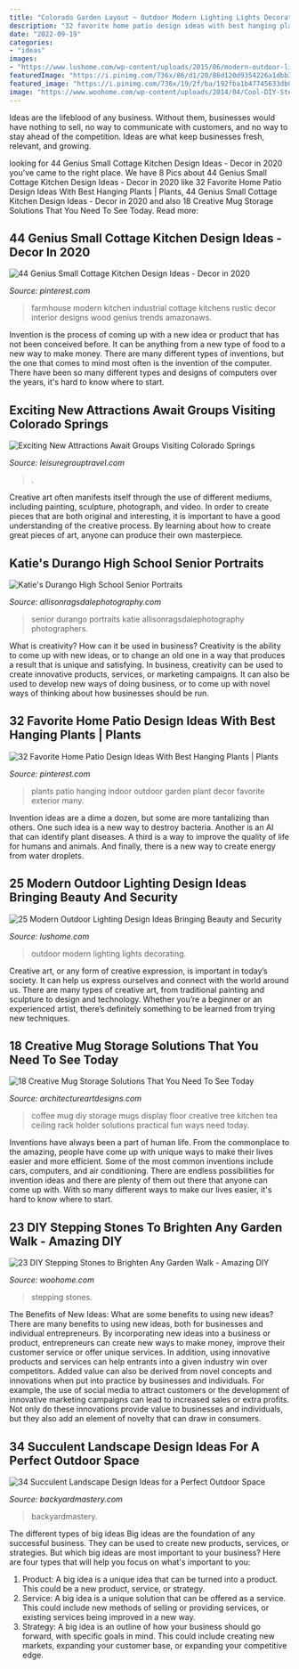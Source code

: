 ```yaml
---
title: "Colorado Garden Layout ~ Outdoor Modern Lighting Lights Decorating"
description: "32 favorite home patio design ideas with best hanging plants"
date: "2022-09-19"
categories:
- "ideas"
images:
- "https://www.lushome.com/wp-content/uploads/2015/06/modern-outdoor-lights-home-decorating-ideas-11.jpg"
featuredImage: "https://i.pinimg.com/736x/86/d1/20/86d120d9354226a1dbb3d8fc5fc05e36.jpg"
featured_image: "https://i.pinimg.com/736x/19/2f/ba/192fba1b47745633db07c556ef0620ca.jpg"
image: "https://www.woohome.com/wp-content/uploads/2014/04/Cool-DIY-Stepping-Stone-10.jpg"
---
```



Ideas are the lifeblood of any business. Without them, businesses would have nothing to sell, no way to communicate with customers, and no way to stay ahead of the competition. Ideas are what keep businesses fresh, relevant, and growing.

	

		
looking for 44 Genius Small Cottage Kitchen Design Ideas - Decor in 2020 you've came to the right place. We have 8 Pics about 44 Genius Small Cottage Kitchen Design Ideas - Decor in 2020 like 32 Favorite Home Patio Design Ideas With Best Hanging Plants | Plants, 44 Genius Small Cottage Kitchen Design Ideas - Decor in 2020 and also 18 Creative Mug Storage Solutions That You Need To See Today. Read more:
		
    
## 44 Genius Small Cottage Kitchen Design Ideas - Decor In 2020

<img loading=lazy src="https://i.pinimg.com/736x/19/2f/ba/192fba1b47745633db07c556ef0620ca.jpg" onerror="this.onerror=null;this.src='https://tse1.mm.bing.net/th?id=OIP.gHE6r6CubPxXszgkKdgc0wHaL9&amp;pid=15.1';" alt="44 Genius Small Cottage Kitchen Design Ideas - Decor in 2020">

_Source: pinterest.com_

>farmhouse modern kitchen industrial cottage kitchens rustic decor interior designs wood genius trends amazonaws. 

	

Invention is the process of coming up with a new idea or product that has not been conceived before. It can be anything from a new type of food to a new way to make money. There are many different types of inventions, but the one that comes to mind most often is the invention of the computer. There have been so many different types and designs of computers over the years, it's hard to know where to start.

    
## Exciting New Attractions Await Groups Visiting Colorado Springs

<img loading=lazy src="https://leisuregrouptravel.com/wp-content/uploads/2020/01/Downtown-COS-2016-7.jpg" onerror="this.onerror=null;this.src='https://tse1.mm.bing.net/th?id=OIP._8hjtwaEHCkmLsCNVAsRcgHaE8&amp;pid=15.1';" alt="Exciting New Attractions Await Groups Visiting Colorado Springs">

_Source: leisuregrouptravel.com_

>. 

	

Creative art often manifests itself through the use of different mediums, including painting, sculpture, photograph, and video. In order to create pieces that are both original and interesting, it is important to have a good understanding of the creative process. By learning about how to create great pieces of art, anyone can produce their own masterpiece.

    
## Katie&#039;s Durango High School Senior Portraits

<img loading=lazy src="http://allisonragsdalephotography.com/wp-content/uploads/2014/12/DSC5087.jpg" onerror="this.onerror=null;this.src='https://tse4.mm.bing.net/th?id=OIP.ZF5WkOKqnH9Zn2r_8Gp3TAHaLI&amp;pid=15.1';" alt="Katie&#039;s Durango High School Senior Portraits">

_Source: allisonragsdalephotography.com_

>senior durango portraits katie allisonragsdalephotography photographers. 

	

What is creativity? How can it be used in business?
Creativity is the ability to come up with new ideas, or to change an old one in a way that produces a result that is unique and satisfying. In business, creativity can be used to create innovative products, services, or marketing campaigns. It can also be used to develop new ways of doing business, or to come up with novel ways of thinking about how businesses should be run.

    
## 32 Favorite Home Patio Design Ideas With Best Hanging Plants | Plants

<img loading=lazy src="https://i.pinimg.com/736x/86/d1/20/86d120d9354226a1dbb3d8fc5fc05e36.jpg" onerror="this.onerror=null;this.src='https://tse1.mm.bing.net/th?id=OIP.JyXmTD-bnwy6OxPdeu3-6wHaNK&amp;pid=15.1';" alt="32 Favorite Home Patio Design Ideas With Best Hanging Plants | Plants">

_Source: pinterest.com_

>plants patio hanging indoor outdoor garden plant decor favorite exterior many. 

	

Invention ideas are a dime a dozen, but some are more tantalizing than others. One such idea is a new way to destroy bacteria. Another is an AI that can identify plant diseases. A third is a way to improve the quality of life for humans and animals. And finally, there is a new way to create energy from water droplets.

    
## 25 Modern Outdoor Lighting Design Ideas Bringing Beauty And Security

<img loading=lazy src="https://www.lushome.com/wp-content/uploads/2015/06/modern-outdoor-lights-home-decorating-ideas-11.jpg" onerror="this.onerror=null;this.src='https://tse1.mm.bing.net/th?id=OIP.qTKJ4d-3RrSCxxVcfXmr-ADHEs&amp;pid=15.1';" alt="25 Modern Outdoor Lighting Design Ideas Bringing Beauty and Security">

_Source: lushome.com_

>outdoor modern lighting lights decorating. 

	

Creative art, or any form of creative expression, is important in today’s society. It can help us express ourselves and connect with the world around us. There are many types of creative art, from traditional painting and sculpture to design and technology. Whether you’re a beginner or an experienced artist, there’s definitely something to be learned from trying new techniques.

    
## 18 Creative Mug Storage Solutions That You Need To See Today

<img loading=lazy src="https://www.architectureartdesigns.com/wp-content/uploads/2016/09/17-35.jpg" onerror="this.onerror=null;this.src='https://tse4.mm.bing.net/th?id=OIP.GZhy9VZmbDjGnp6LUsZp-AHaJ4&amp;pid=15.1';" alt="18 Creative Mug Storage Solutions That You Need To See Today">

_Source: architectureartdesigns.com_

>coffee mug diy storage mugs display floor creative tree kitchen tea ceiling rack holder solutions practical fun ways need today. 

	

Inventions have always been a part of human life. From the commonplace to the amazing, people have come up with unique ways to make their lives easier and more efficient. Some of the most common inventions include cars, computers, and air conditioning. There are endless possibilities for invention ideas and there are plenty of them out there that anyone can come up with. With so many different ways to make our lives easier, it's hard to know where to start.

    
## 23 DIY Stepping Stones To Brighten Any Garden Walk - Amazing DIY

<img loading=lazy src="https://www.woohome.com/wp-content/uploads/2014/04/Cool-DIY-Stepping-Stone-10.jpg" onerror="this.onerror=null;this.src='https://tse4.mm.bing.net/th?id=OIP.VT1FQuCiXEsLxvXqueqMqAHaUa&amp;pid=15.1';" alt="23 DIY Stepping Stones to Brighten Any Garden Walk - Amazing DIY">

_Source: woohome.com_

>stepping stones. 

	

The Benefits of New Ideas: What are some benefits to using new ideas?
There are many benefits to using new ideas, both for businesses and individual entrepreneurs. By incorporating new ideas into a business or product, entrepreneurs can create new ways to make money, improve their customer service or offer unique services. In addition, using innovative products and services can help entrants into a given industry win over competitors.
Added value can also be derived from novel concepts and innovations when put into practice by businesses and individuals. For example, the use of social media to attract customers or the development of innovative marketing campaigns can lead to increased sales or extra profits. Not only do these innovations provide value to businesses and individuals, but they also add an element of novelty that can draw in consumers.

    
## 34 Succulent Landscape Design Ideas For A Perfect Outdoor Space

<img loading=lazy src="http://backyardmastery.com/wp-content/uploads/2017/05/1-succulent-landscape-design.jpg" onerror="this.onerror=null;this.src='https://tse4.mm.bing.net/th?id=OIP.6P1nlmC5QxKBZK_eHiaQJwHaJ4&amp;pid=15.1';" alt="34 Succulent Landscape Design Ideas for a Perfect Outdoor Space">

_Source: backyardmastery.com_

>backyardmastery. 

	

The different types of big ideas
Big ideas are the foundation of any successful business. They can be used to create new products, services, or strategies. But which big ideas are most important to your business? Here are four types that will help you focus on what's important to you: 
1. Product: A big idea is a unique idea that can be turned into a product. This could be a new product, service, or strategy. 
2. Service: A big idea is a unique solution that can be offered as a service. This could include new methods of selling or providing services, or existing services being improved in a new way. 
3. Strategy: A big idea is an outline of how your business should go forward, with specific goals in mind. This could include creating new markets, expanding your customer base, or expanding your competitive edge.

